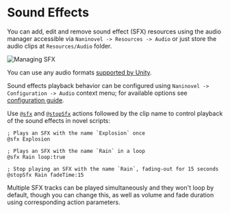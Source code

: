 ﻿# Sound Effects

You can add, edit and remove sound effect (SFX) resources using the audio manager accessible via `Naninovel -> Resources -> Audio` or just store the audio clips at `Resources/Audio` folder.

![Managing SFX](/guide/managing-audio.png)

You can use any audio formats [supported by Unity](https://docs.unity3d.com/Manual/AudioFiles.html).

Sound effects playback behavior can be configured using `Naninovel -> Configuration -> Audio` context menu; for available options see [configuration guide](/guide/configuration.md#audio). 

Use [`@sfx`](/api/#sfx) and [`@stopSfx`](/api/#stopsfx) actions followed by the clip name to control playback of the sound effects in novel scripts:

```
; Plays an SFX with the name `Explosion` once
@sfx Explosion

; Plays an SFX with the name `Rain` in a loop
@sfx Rain loop:true

; Stop playing an SFX with the name `Rain`, fading-out for 15 seconds
@stopSfx Rain fadeTime:15
```

Multiple SFX tracks can be played simultaneously and they won't loop by default, though you can change this, as well as volume and fade duration using corresponding action parameters.

